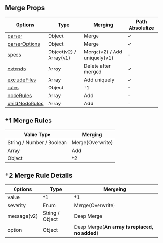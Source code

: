## Merge Props

| 0ptions                                                               | Type                   | Merging                      | Path Absolutize |
| --------------------------------------------------------------------- | ---------------------- | ---------------------------- | --------------- |
| [parser](https://markuplint.dev/configuration#parser)                 | Object                 | Merge                        | ✓               |
| [parserOptions](https://markuplint.dev/configuration#parserOptions)   | Object                 | Merge                        | ✓               |
| [specs](https://markuplint.dev/configuration#specs)                   | Object(v2) / Array(v1) | Merge(v2) / Add uniquely(v1) | -               |
| [extends](https://markuplint.dev/configuration#extends)               | Array                  | Delete after merged          | ✓               |
| [excludeFiles](https://markuplint.dev/configuration#excludeFiles)     | Array                  | Add uniquely                 | ✓               |
| [rules](https://markuplint.dev/configuration#rules)                   | Object                 | †1                           | -               |
| [nodeRules](https://markuplint.dev/configuration#nodeRules)           | Array                  | Add                          | -               |
| [childNodeRules](https://markuplint.dev/configuration#childNodeRules) | Array                  | Add                          | -               |

## †1 Merge Rules

| Value Type                | Merging          |
| ------------------------- | ---------------- |
| String / Number / Boolean | Merge(Overwrite) |
| Array                     | Add              |
| Object                    | †2               |

## †2 Merge Rule Details

| 0ptions     | Type            | Mergeing                                       |
| ----------- | --------------- | ---------------------------------------------- |
| value       | †1              | †1                                             |
| severity    | Enum            | Merge(Overwrite)                               |
| message(v2) | String / Object | Deep Merge                                     |
| option      | Object          | Deep Merge(**An array is replaced, no added**) |
